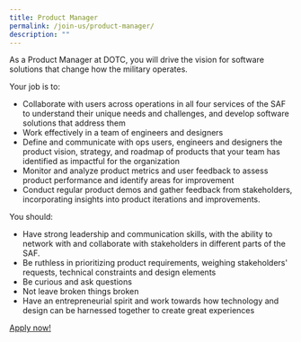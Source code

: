 ```yaml
---
title: Product Manager
permalink: /join-us/product-manager/
description: ""
---
```

As a Product Manager at DOTC, you will drive the vision for software solutions that change how the military operates.

Your job is to:

*   Collaborate with users across operations in all four services of the SAF to understand their unique needs and challenges, and develop software solutions that address them
*   Work effectively in a team of engineers and designers
*   Define and communicate with ops users, engineers and designers the product vision, strategy, and roadmap of products that your team has identified as impactful for the organization
*   Monitor and analyze product metrics and user feedback to assess product performance and identify areas for improvement
*   Conduct regular product demos and gather feedback from stakeholders, incorporating insights into product iterations and improvements.

You should:

* Have strong leadership and communication skills, with the ability to network with and collaborate with stakeholders in different parts of the SAF.
* Be ruthless in prioritizing product requirements, weighing stakeholders' requests, technical constraints and design elements 
*   Be curious and ask questions
*   Not leave broken things broken
*   Have an entrepreneurial spirit and work towards how technology and design can be harnessed together to create great experiences

[Apply now!](https://go.gov.sg/contact-dotc)
